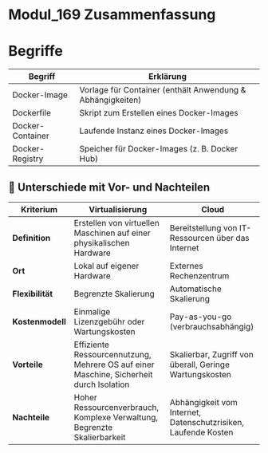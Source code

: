 # Modul_169 Zusammenfassung

# Begriffe

| Begriff          | Erklärung                                                      |
|------------------|----------------------------------------------------------------|
| Docker-Image     | Vorlage für Container (enthält Anwendung & Abhängigkeiten)     |
| Dockerfile       | Skript zum Erstellen eines Docker-Images                       |
| Docker-Container | Laufende Instanz eines Docker-Images                           |
| Docker-Registry  | Speicher für Docker-Images (z. B. Docker Hub)                  |

## 📌 Unterschiede mit Vor- und Nachteilen

| **Kriterium**       | **Virtualisierung** | **Cloud** |
|--------------------|-----------------|----------|
| **Definition**    | Erstellen von virtuellen Maschinen auf einer physikalischen Hardware | Bereitstellung von IT-Ressourcen über das Internet |
| **Ort**          | Lokal auf eigener Hardware | Externes Rechenzentrum |
| **Flexibilität** | Begrenzte Skalierung | Automatische Skalierung |
| **Kostenmodell**  | Einmalige Lizenzgebühr oder Wartungskosten | Pay-as-you-go (verbrauchsabhängig) |
| **Vorteile**  | Effiziente Ressourcennutzung, Mehrere OS auf einer Maschine, Sicherheit durch Isolation | Skalierbar, Zugriff von überall, Geringe Wartungskosten |
| **Nachteile**  | Hoher Ressourcenverbrauch, Komplexe Verwaltung, Begrenzte Skalierbarkeit | Abhängigkeit vom Internet, Datenschutzrisiken, Laufende Kosten |




